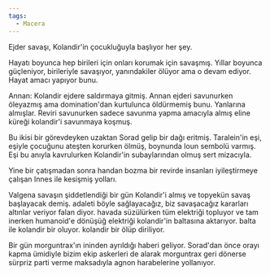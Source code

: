 ```yaml
---  
tags:  
  - Macera  
---  
```

  
Ejder savaşı, Kolandir'in çocukluğuyla başlıyor her şey.  
  
Hayatı boyunca hep birileri için onları korumak için savaşmış. Yıllar boyunca güçleniyor, birileriyle savaşıyor, yanındakiler ölüyor ama o devam ediyor. Hayat amacı yapıyor bunu.  
  
Annan: Kolandir ejdere saldırmaya gitmiş. Annan ejderi savunurken öleyazmış ama domination'dan kurtulunca öldürmemiş bunu. Yanlarına almışlar. Reviri savunurken sadece savunma yapma amacıyla almış eline küreği kolandir'i savunmaya koşmuş.  
  
Bu ikisi bir görevdeyken uzaktan Sorad gelip bir dağı eritmiş. Taralein'in eşi, eşiyle çocuğunu ateşten korurken ölmüş, boynunda Ioun sembolü varmış. Eşi bu anıyla kavrulurken Kolandir'in subaylarından olmuş sert mizacıyla.  
  
Yine bir çatışmadan sonra handan bozma bir revirde insanları iyileştirmeye çalışan Innes ile kesişmiş yolları.  
  
Valgena savaşın şiddetlendiği bir gün Kolandir'i almış ve topyekün savaş başlayacak demiş. adaleti böyle sağlayacağız, biz savaşacağız kararları altınlar veriyor falan diyor. havada süzülürken tüm elektriği topluyor ve tam inerken humanoid'e dönüşüğ elektriği kolandir'in baltasına aktarıyor. balta ile kolandir bir oluyor. kolandir bir ölüp diriliyor.  
  
Bir gün morguntrax'ın ininden ayrıldığı haberi geliyor. Sorad'dan önce orayı kapma ümidiyle bizim ekip askerleri de alarak morguntrax geri dönerse sürpriz parti verme maksadıyla agnon harabelerine yollanıyor.